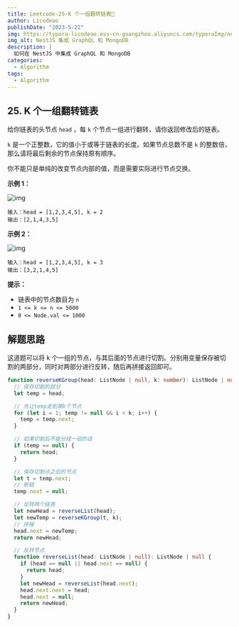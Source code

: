 ```yaml
---
title: Leetcode-25-K 个一组翻转链表📌
author: Licodeao
publishDate: "2023-5-22"
img: https://typora-licodeao.oss-cn-guangzhou.aliyuncs.com/typoraImg/nestjs-graphql-mongodb.webp
img_alt: NestJS 集成 GraphQL 和 MongoDB
description: |
  如何在 NestJS 中集成 GraphQL 和 MongoDB
categories:
  - Algorithm
tags:
  - Algorithm
---
```


## 25. K 个一组翻转链表

给你链表的头节点 `head` ，每 `k` 个节点一组进行翻转，请你返回修改后的链表。

`k` 是一个正整数，它的值小于或等于链表的长度。如果节点总数不是 `k` 的整数倍，那么请将最后剩余的节点保持原有顺序。

你不能只是单纯的改变节点内部的值，而是需要实际进行节点交换。

**示例 1：**

![img](https://assets.leetcode.com/uploads/2020/10/03/reverse_ex1.jpg)

```
输入：head = [1,2,3,4,5], k = 2
输出：[2,1,4,3,5]
```

**示例 2：**

![img](https://assets.leetcode.com/uploads/2020/10/03/reverse_ex2.jpg)

```
输入：head = [1,2,3,4,5], k = 3
输出：[3,2,1,4,5]
```

**提示：**

- 链表中的节点数目为 `n`
- `1 <= k <= n <= 5000`
- `0 <= Node.val <= 1000`

## 解题思路

这道题可以将 k 个一组的节点，与其后面的节点进行切割。分别用变量保存被切割的两部分，同时对两部分进行反转，随后再拼接返回即可。

```typescript
function reverseKGroup(head: ListNode | null, k: number): ListNode | null {
  // 保存切割的部分
  let temp = head;

  // 先让temp走到第k个节点
  for (let i = 1; temp != null && i < k; i++) {
    temp = temp.next;
  }

  // 如果切割后不能分成一组的话
  if (temp == null) {
    return head;
  }

  // 保存切割点之后的节点
  let t = temp.next;
  // 断链
  temp.next = null;

  // 反转两个链表
  let newHead = reverseList(head);
  let newTemp = reverseKGroup(t, k);
  // 拼接
  head.next = newTemp;
  return newHead;

  // 反转节点
  function reverseList(head: ListNode | null): ListNode | null {
    if (head == null || head.next == null) {
      return head;
    }
    let newHead = reverseList(head.next);
    head.next.next = head;
    head.next = null;
    return newHead;
  }
}
```
